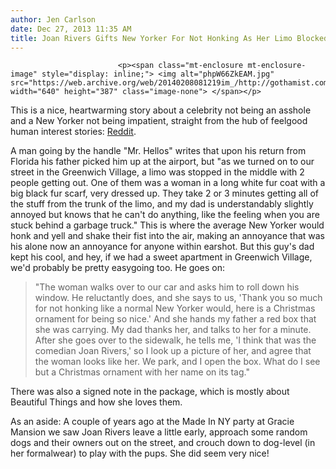 ```yaml
---
author: Jen Carlson
date: Dec 27, 2013 11:35 AM
title: Joan Rivers Gifts New Yorker For Not Honking As Her Limo Blocked Traffic
---
```



                            
                            
                            
                            <p><span class="mt-enclosure mt-enclosure-image" style="display: inline;"> <img alt="phpW66ZkEAM.jpg" src="https://web.archive.org/web/20140208081219im_/http://gothamist.com/attachments/arts_jen/phpW66ZkEAM.jpg" width="640" height="387" class="image-none"> </span></p>

<p>This is a nice, heartwarming story about a celebrity not being an asshole and a New Yorker not being impatient, straight from the hub of feelgood human interest stories: <a href="https://web.archive.org/web/20140208081219/http://www.reddit.com/r/nyc/comments/1trbpf/just_a_little_christmas_story_that_happened_to_me/">Reddit</a>. </p>

<p>A man going by the handle &quot;Mr. Hellos&quot; writes that upon his return from Florida his father picked him up at the airport, but &quot;as we turned on to our street in the Greenwich Village, a limo was stopped in the middle with 2 people getting out. One of them was a woman in a long white fur coat with a big black fur scarf, very dressed up. They take 2 or 3 minutes getting all of the stuff from the trunk of the limo, and my dad is understandably slightly annoyed but knows that he can&apos;t do anything, like the feeling when you are stuck behind a garbage truck.&quot; This is where the average New Yorker would honk and yell and shake their fist into the air, making an annoyance that was his alone now an annoyance for anyone within earshot. But this guy&apos;s dad kept his cool, and hey, if we had a sweet apartment in Greenwich Village, we&apos;d probably be pretty easygoing too. He goes on:</p><blockquote>&quot;The woman walks over to our car and asks him to roll down his window. He reluctantly does, and she says to us, &apos;Thank you so much for not honking like a normal New Yorker would, here is a Christmas ornament for being so nice.&apos; And she hands my father a red box that she was carrying. My dad thanks her, and talks to her for a minute. After she goes over to the sidewalk, he tells me, &apos;I think that was the comedian Joan Rivers,&apos; so I look up a picture of her, and agree that the woman looks like her. We park, and I open the box. What do I see but a Christmas ornament with her name on its tag.&quot;</blockquote>There was also a signed note in the package, which is mostly about Beautiful Things and how she loves them. <p></p>

<p>As an aside: A couple of years ago at the Made In NY party at Gracie Mansion we saw Joan Rivers leave a little early, approach some random dogs and their owners out on the street, and crouch down to dog-level (in her formalwear) to play with the pups. She did seem very nice!</p>
                            
                            
                            